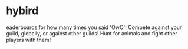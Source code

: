 # hybird
 eaderboards for how many times you said 'OwO'! Compete against your guild, globally, or against other guilds! Hunt for animals and fight other players with them!
